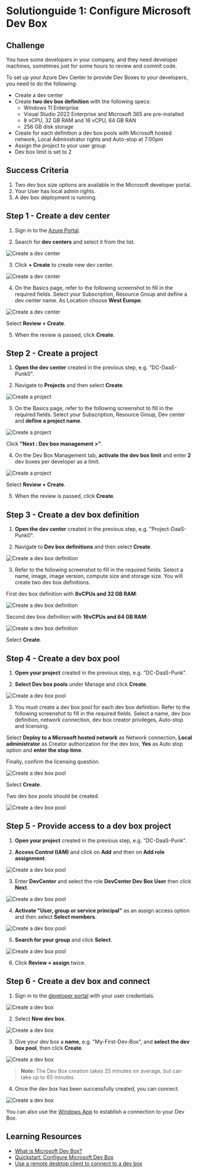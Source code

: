 # Solutionguide 1: Configure Microsoft Dev Box

## Challenge

You have some developers in your company, and they need developer machines, sometimes just for some hours to review and commit code.

To set up your Azure Dev Center to provide Dev Boxes to your developers, you need to do the following:

- Create a dev center 
- Create **two dev box definition** with the following specs:
    - Windows 11 Enterprise
    - Visual Studio 2022 Enterprise and Microsoft 365 are pre-installed
    - 8 vCPU, 32 GB RAM and 16 vCPU, 64 GB RAN
    - 256 GB disk storage
- Create for each definition a dev box pools with Microsoft hosted network, Local Administrator rights and Auto-stop at 7:00pm
- Assign the project to your user group
- Dev box limit is set to 2

## Success Criteria
1. Two dev box size options are available in the Microsoft developer portal. 
2. Your User has local admin rights.
3. A dev box deployment is running.

## Step 1 - Create a dev center

1.  Sign in to the [Azure Portal](https://portal.azure.com/).

2.  Search for **dev centers** and select it from the list.

![Create a dev center](../../Images/SolutionGuide/DevBox/01-Create-Dev-Center-0.png)

3.  Click **+ Create** to create new dev center. 

![Create a dev center](../../Images/SolutionGuide/DevBox/01-Create-Dev-Center-1.png)

4.  On the Basics page, refer to the following screenshot to fill in the required fields. Select your Subscription, Resource Group and define a dev center name. As Location choose **West Europe**. 

![Create a dev center](../../Images/SolutionGuide/DevBox/01-Create-Dev-Center-2.png)

Select **Review + Create**.

5.  When the review is passed, click **Create**.

## Step 2 - Create a project

1. **Open the dev center** created in the previous step, e.g. "DC-DaaS-Punk0".

2. Navigate to **Projects** and then select **Create**.

![Create a project](../../Images/SolutionGuide/DevBox/01-Create-Project-0.png)

3. On the Basics page, refer to the following screenshot to fill in the required fields. Select your Subscription, Resource Group, Dev center and **define a project name**.

![Create a project](../../Images/SolutionGuide/DevBox/01-Create-Project-1.png)

Click **"Next : Dev box management >"**.

4. On the Dev Box Management tab, **activate the dev box limit** and enter **2** dev boxes per developer as a limit. 

![Create a project](../../Images/SolutionGuide/DevBox/01-Create-Project-2.png)

Select **Review + Create**.

5. When the review is passed, click **Create**.

## Step 3 - Create a dev box definition

1. **Open the dev center** created in the previous step, e.g. "Project-DaaS-Punk0".

2. Navigate to **Dev box definitions** and then select **Create**.

![Create a dev box definition](../../Images/SolutionGuide/DevBox/01-Create-dev-box-definition-0.png)

3. Refer to the following screenshot to fill in the required fields. Select a name, image, image version, compute size and storage size. You will create two dev box definitions.

First dev box definition with **8vCPUs and 32 GB RAM**:

![Create a dev box definition](../../Images/SolutionGuide/DevBox/01-Create-dev-box-definition-1.png)

Second dev box definition with **16vCPUs and 64 GB RAM**:

![Create a dev box definition](../../Images/SolutionGuide/DevBox/01-Create-dev-box-definition-2.png)

Select **Create**.

## Step 4 - Create a dev box pool

1. **Open your project** created in the previous step, e.g. "DC-DaaS-Punk".

2. **Select Dev box pools** under Manage and click **Create**. 

![Create a dev box pool](../../Images/SolutionGuide/DevBox/01-Create-dev-box-pool-0.png)

3. You must create a dev box pool for each dev box definition. Refer to the following screenshot to fill in the required fields. Select a name, dev box definition, network connection, dev box creator privileges, Auto-stop and licensing. 

Select **Deploy to a Microsoft hosted network** as Network connection, **Local administrator** as Creator authorization for the dev box, **Yes** as Auto stop option and **enter the stop time**.

Finally, confirm the licensing question.

![Create a dev box pool](../../Images/SolutionGuide/DevBox/01-Create-dev-box-pool-1.png)

Select **Create**.

Two dev box pools should be created.

![Create a dev box pool](../../Images/SolutionGuide/DevBox/01-Create-dev-box-pool-2.png)

## Step 5 - Provide access to a dev box project

1. **Open your project** created in the previous step, e.g. "DC-DaaS-Punk".

2. **Access Control (IAM)** and click on **Add** and then on **Add role assignment**.

![Create a dev box pool](../../Images/SolutionGuide/DevBox/01-provide-access-to-dev-box-0.png)

3. Enter **DevCenter** and select the role **DevCenter Dev Box User** then click **Next**.

![Create a dev box pool](../../Images/SolutionGuide/DevBox/01-provide-access-to-dev-box-1.png)

4. **Activate "User, group or service principal"** as an assign access option and then select **Select members**.

![Create a dev box pool](../../Images/SolutionGuide/DevBox/01-provide-access-to-dev-box-2.png)

5. **Search for your group** and click **Select**.

![Create a dev box pool](../../Images/SolutionGuide/DevBox/01-provide-access-to-dev-box-3.png)

6. Click **Review + assign** twice.

## Step 6 - Create a dev box and connect

1. Sign in to the [developer portal](https://aka.ms/devbox-portal) with your user credentials. 

![Create a dev box](../../Images/SolutionGuide/DevBox/01-Create-connect-dev-box-0.png)

2. Select **New dev box**.

![Create a dev box](../../Images/SolutionGuide/DevBox/01-Create-connect-dev-box-1.png)

3. Give your dev box a **name**, e.g. "My-First-Dev-Box", and **select the dev box pool**, then click **Create**.

![Create a dev box](../../Images/SolutionGuide/DevBox/01-Create-connect-dev-box-2.png)

>**Note:** The Dev Box creation takes 25 minutes on average, but can take up to 65 minutes. 

4. Once the dev box has been successfully created, you can connect.

![Create a dev box](../../Images/SolutionGuide/DevBox/01-Create-connect-dev-box-3.png)

You can also use the [Windows App](https://aka.ms/windowsapp) to establish a connection to your Dev Box.

## Learning Resources
- [What is Microsoft Dev Box?](https://learn.microsoft.com/en-us/azure/dev-box/overview-what-is-microsoft-dev-box)
- [Quickstart: Configure Microsoft Dev Box](https://learn.microsoft.com/en-us/azure/dev-box/quickstart-configure-dev-box-service)
- [Use a remote desktop client to connect to a dev box](https://learn.microsoft.com/en-us/azure/dev-box/tutorial-connect-to-dev-box-with-remote-desktop-app?tabs=windows)